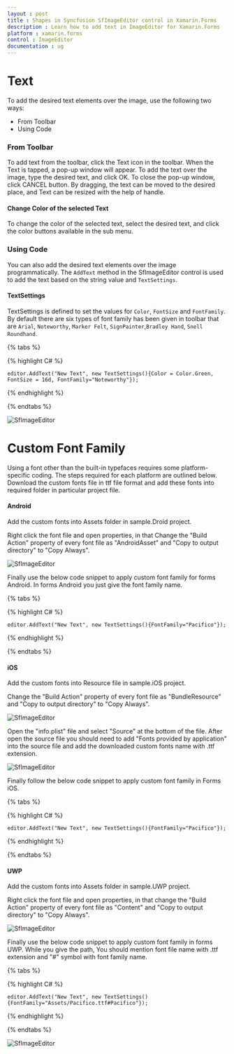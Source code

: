```yaml
---
layout : post
title : Shapes in Syncfusion SfImageEditor control in Xamarin.Forms
description : Learn how to add text in ImageEditor for Xamarin.Forms
platform : xamarin.forms
control : ImageEditor
documentation : ug
---
```


# Text

To add the desired text elements over the image, use the following two ways:

* From Toolbar
* Using Code

### From Toolbar

To add text from the toolbar, click the Text icon in the toolbar. When the Text is tapped, a pop-up window will appear. To add the text over the image, type the desired text, and click OK. To close the pop-up window, click CANCEL button. By dragging, the text can be moved to the desired place, and Text can be resized with the help of handle.

#### Change Color of the selected Text

To change the color of the selected text, select the desired text, and click the color buttons available in the sub menu.

### Using Code

You can also add the desired text elements over the image programmatically. The `AddText` method in the SfImageEditor control is used to add the text based on the string value and `TextSettings`.

#### TextSettings

TextSettings is defined to set the values for `Color`, `FontSize` and `FontFamily`. By default there are six types of font family has been given in toolbar that are 
`Arial`, `Noteworthy`, `Marker Felt`, `SignPainter`,`Bradley Hand`, `Snell Roundhand`.


{% tabs %}

{% highlight C# %}

    editor.AddText("New Text", new TextSettings(){Color = Color.Green, FontSize = 16d, FontFamily="Noteworthy"});

{% endhighlight %}

{% endtabs %}

![SfImageEditor](ImageEditor_images/text.png)

# Custom Font Family

Using a font other than the built-in typefaces requires some platform-specific coding. The steps required for each platform are outlined below.
Download the custom fonts file in ttf file format and add these fonts into required folder in particular project file.

#### Android

Add the custom fonts into Assets folder in sample.Droid project.
   
Right click the font file and open properties, in that Change the "Build Action" property of every font file as "AndroidAsset" and "Copy to output directory" to "Copy Always".
    
![SfImageEditor](ImageEditor_images/AndroidCustomFont.png)
    
Finally use the below code snippet to apply custom font family for forms Android. In forms Android you just give the font family name.

{% tabs %}

{% highlight C# %}

    editor.AddText("New Text", new TextSettings(){FontFamily="Pacifico"});

{% endhighlight %}

{% endtabs %}

#### iOS

Add the custom fonts into Resource file in sample.iOS project.
    
Change the "Build Action" property of every font file as "BundleResource" and "Copy to output directory" to "Copy Always".

![SfImageEditor](ImageEditor_images/iOSCustomFont1.png)
    
Open the "info.plist" file and select "Source" at the bottom of the file.
After open the source file you should need to add "Fonts provided by application" into the source file and add the downloaded custom fonts name with .ttf extension.

![SfImageEditor](ImageEditor_images/iOSCustomFont2.png)

Finally follow the below code snippet to apply custom font family in Forms iOS.

{% tabs %}

{% highlight C# %}

    editor.AddText("New Text", new TextSettings(){FontFamily="Pacifico"});

{% endhighlight %}

{% endtabs %}

#### UWP

Add the custom fonts into Assets folder in sample.UWP project.

Right click the font file and open properties, in that change the  "Build Action" property of every font file as "Content" and "Copy to output directory" to "Copy Always".
    
![SfImageEditor](ImageEditor_images/UWPCustomFont.png)

Finally use the below code snippet to apply custom font family in forms UWP. While you give the path, You should mention font file name with .ttf extension and "#" symbol
with font family name.

{% tabs %}

{% highlight C# %}

    editor.AddText("New Text", new TextSettings(){FontFamily="Assets/Pacifico.ttf#Pacifico"});

{% endhighlight %}

{% endtabs %}

![SfImageEditor](ImageEditor_images/FontFamily.png)